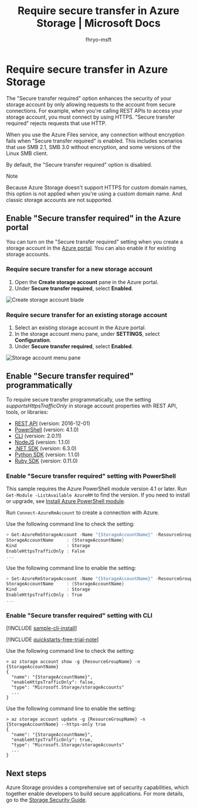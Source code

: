 ﻿---
title: Require secure transfer in Azure Storage | Microsoft Docs
description: Learn about the "Secure transfer required" feature for Azure Storage, and how to enable it.
services: storage
documentationcenter: na
author: fhryo-msft
manager: Jason.Hogg
editor: fhryo-msft

ms.assetid:
ms.service: storage
ms.devlang: na
ms.topic: article
ms.tgt_pltfrm: na
ms.workload: storage
ms.date: 06/20/2017
ms.author: fryu
---
# Require secure transfer in Azure Storage

The "Secure transfer required" option enhances the security of your storage account by only allowing requests to the account from secure connections. For example, when you're calling REST APIs to access your storage account, you must connect by using HTTPS. "Secure transfer required" rejects requests that use HTTP.

When you use the Azure Files service, any connection without encryption fails when "Secure transfer required" is enabled. This includes scenarios that use SMB 2.1, SMB 3.0 without encryption, and some versions of the Linux SMB client. 

By default, the "Secure transfer required" option is disabled.

> [!NOTE]
> Because Azure Storage doesn't support HTTPS for custom domain names, this option is not applied when you're using a custom domain name. And classic storage accounts are not supported.

## Enable "Secure transfer required" in the Azure portal

You can turn on the "Secure transfer required" setting when you create a storage account in the [Azure portal](https://portal.azure.com). You can also enable it for existing storage accounts.

### Require secure transfer for a new storage account

1. Open the **Create storage account** pane in the Azure portal.
1. Under **Secure transfer required**, select **Enabled**.

  ![Create storage account blade](./media/storage-require-secure-transfer/secure_transfer_field_in_portal_en_1.png)

### Require secure transfer for an existing storage account

1. Select an existing storage account in the Azure portal.
1. In the storage account menu pane, under **SETTINGS**, select **Configuration**.
1. Under **Secure transfer required**, select **Enabled**.

  ![Storage account menu pane](./media/storage-require-secure-transfer/secure_transfer_field_in_portal_en_2.png)

## Enable "Secure transfer required" programmatically

To require secure transfer programmatically, use the setting _supportsHttpsTrafficOnly_ in storage account properties with REST API, tools, or libraries:

* [REST API](https://docs.microsoft.com/rest/api/storagerp/storageaccounts) (version: 2016-12-01)
* [PowerShell](https://docs.microsoft.com/powershell/module/azurerm.storage/set-azurermstorageaccount?view=azurermps-4.1.0) (version: 4.1.0)
* [CLI](https://pypi.python.org/pypi/azure-cli-storage/2.0.11) (version: 2.0.11)
* [NodeJS](https://www.npmjs.com/package/azure-arm-storage/) (version: 1.1.0)
* [.NET SDK](https://www.nuget.org/packages/Microsoft.Azure.Management.Storage/6.3.0-preview) (version: 6.3.0)
* [Python SDK](https://pypi.python.org/pypi/azure-mgmt-storage/1.1.0) (version: 1.1.0)
* [Ruby SDK](https://rubygems.org/gems/azure_mgmt_storage) (version: 0.11.0)

### Enable "Secure transfer required" setting with PowerShell

This sample requires the Azure PowerShell module version 4.1 or later. Run ` Get-Module -ListAvailable AzureRM` to find the version. If you need to install or upgrade, see [Install Azure PowerShell module](/powershell/azure/install-azurerm-ps).

Run `Connect-AzureRmAccount` to create a connection with Azure.

 Use the following command line to check the setting:

```powershell
> Get-AzureRmStorageAccount -Name "{StorageAccountName}" -ResourceGroupName "{ResourceGroupName}"
StorageAccountName     : {StorageAccountName}
Kind                   : Storage
EnableHttpsTrafficOnly : False
...

```

Use the following command line to enable the setting:

```powershell
> Set-AzureRmStorageAccount -Name "{StorageAccountName}" -ResourceGroupName "{ResourceGroupName}" -EnableHttpsTrafficOnly $True
StorageAccountName     : {StorageAccountName}
Kind                   : Storage
EnableHttpsTrafficOnly : True
...

```

### Enable "Secure transfer required" setting with CLI

[!INCLUDE [sample-cli-install](../../../includes/sample-cli-install.md)]

[!INCLUDE [quickstarts-free-trial-note](../../../includes/quickstarts-free-trial-note.md)]

 Use the following command line to check the setting:

```azurecli-interactive
> az storage account show -g {ResourceGroupName} -n {StorageAccountName}
{
  "name": "{StorageAccountName}",
  "enableHttpsTrafficOnly": false,
  "type": "Microsoft.Storage/storageAccounts"
  ...
}

```

Use the following command line to enable the setting:

```azurecli-interactive
> az storage account update -g {ResourceGroupName} -n {StorageAccountName} --https-only true
{
  "name": "{StorageAccountName}",
  "enableHttpsTrafficOnly": true,
  "type": "Microsoft.Storage/storageAccounts"
  ...
}

```

## Next steps
Azure Storage provides a comprehensive set of security capabilities, which together enable developers to build secure applications. For more details, go to the [Storage Security Guide](storage-security-guide.md).
